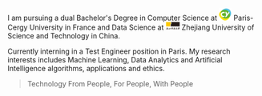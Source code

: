 I am pursuing a dual Bachelor's Degree in Computer Science at <img src='./images/CY logo_Circle.png' style='width: 1.8em;'> Paris-Cergy University in France and Data Science at <img src='./images/ZUST_Logo.png' style='width: 2em;'> Zhejiang University of Science and Technology in China.

Currently interning in a Test Engineer position in Paris. My research interests includes Machine Learning, Data Analytics and Artificial Intelligence algorithms, applications and ethics.

> Technology From People, For People, With People